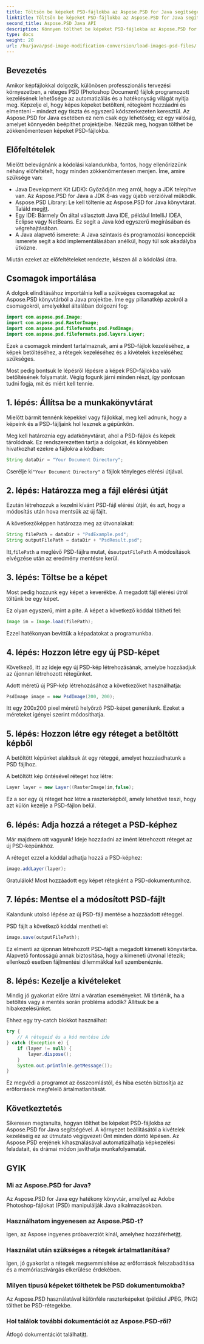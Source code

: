 ```yaml
---
title: Töltsön be képeket PSD-fájlokba az Aspose.PSD for Java segítségével
linktitle: Töltsön be képeket PSD-fájlokba az Aspose.PSD for Java segítségével
second_title: Aspose.PSD Java API
description: Könnyen tölthet be képeket PSD-fájlokba az Aspose.PSD for Java segítségével. Kövesse ezt a lépésenkénti útmutatót a képkezelési feladatok hatékony automatizálásához.
type: docs
weight: 20
url: /hu/java/psd-image-modification-conversion/load-images-psd-files/
---
```

## Bevezetés

Amikor képfájlokkal dolgozik, különösen professzionális tervezési környezetben, a réteges PSD (Photoshop Document) fájlok programozott kezelésének lehetősége az automatizálás és a hatékonyság világát nyitja meg. Képzelje el, hogy képes képeket betölteni, rétegként hozzáadni és elmenteni – mindezt egy tiszta és egyszerű kódszerkezeten keresztül. Az Aspose.PSD for Java esetében ez nem csak egy lehetőség; ez egy valóság, amelyet könnyedén beépíthet projektjeibe. Nézzük meg, hogyan tölthet be zökkenőmentesen képeket PSD-fájlokba.

## Előfeltételek

Mielőtt belevágnánk a kódolási kalandunkba, fontos, hogy ellenőrizzünk néhány előfeltételt, hogy minden zökkenőmentesen menjen. Íme, amire szüksége van:

- Java Development Kit (JDK): Győződjön meg arról, hogy a JDK telepítve van. Az Aspose.PSD for Java a JDK 8-as vagy újabb verzióival működik.
-  Aspose.PSD Library: Le kell töltenie az Aspose.PSD for Java könyvtárat. Találd meg[itt](https://releases.aspose.com/psd/java/).
- Egy IDE: Bármely Ön által választott Java IDE, például IntelliJ IDEA, Eclipse vagy NetBeans. Ez segít a Java kód egyszerű megírásában és végrehajtásában.
- A Java alapvető ismerete: A Java szintaxis és programozási koncepciók ismerete segít a kód implementálásában anélkül, hogy túl sok akadályba ütközne.

Miután ezeket az előfeltételeket rendezte, készen áll a kódolási útra.

## Csomagok importálása

A dolgok elindításához importálnia kell a szükséges csomagokat az Aspose.PSD könyvtárból a Java projektbe. Íme egy pillanatkép azokról a csomagokról, amelyekkel általában dolgozni fog:

```java
import com.aspose.psd.Image;
import com.aspose.psd.RasterImage;
import com.aspose.psd.fileformats.psd.PsdImage;
import com.aspose.psd.fileformats.psd.layers.Layer;
```

Ezek a csomagok mindent tartalmaznak, ami a PSD-fájlok kezeléséhez, a képek betöltéséhez, a rétegek kezeléséhez és a kivételek kezeléséhez szükséges.

Most pedig bontsuk le lépésről lépésre a képek PSD-fájlokba való betöltésének folyamatát. Végig fogunk járni minden részt, így pontosan tudni fogja, mit és miért kell tennie.

## 1. lépés: Állítsa be a munkakönyvtárat

Mielőtt bármit tennénk képekkel vagy fájlokkal, meg kell adnunk, hogy a képeink és a PSD-fájljaink hol lesznek a gépünkön.

Meg kell határoznia egy adatkönyvtárat, ahol a PSD-fájlok és képek tárolódnak. Ez rendszerezetten tartja a dolgokat, és könnyebben hivatkozhat ezekre a fájlokra a kódban:

```java
String dataDir = "Your Document Directory";
```

 Cserélje ki`"Your Document Directory"` a fájlok tényleges elérési útjával. 

## 2. lépés: Határozza meg a fájl elérési útját

Ezután létrehozzuk a kezelni kívánt PSD-fájl elérési útját, és azt, hogy a módosítás után hova mentsük az új fájlt.

A következőképpen határozza meg az útvonalakat:

```java
String filePath = dataDir + "PsdExample.psd";
String outputFilePath = dataDir + "PsdResult.psd";
```

 Itt,`filePath` a meglévő PSD-fájlra mutat, és`outputFilePath` A módosítások elvégzése után az eredmény mentésre kerül.

## 3. lépés: Töltse be a képet

Most pedig hozzunk egy képet a keverékbe. A megadott fájl elérési útról töltünk be egy képet.

Ez olyan egyszerű, mint a pite. A képet a következő kóddal töltheti fel:

```java
Image im = Image.load(filePath);
```

Ezzel hatékonyan bevittük a képadatokat a programunkba. 

## 4. lépés: Hozzon létre egy új PSD-képet

Következő, itt az ideje egy új PSD-kép létrehozásának, amelybe hozzáadjuk az újonnan létrehozott rétegünket.

Adott méretű új PSP-kép létrehozásához a következőket használhatja:

```java
PsdImage image = new PsdImage(200, 200);
```

Itt egy 200x200 pixel méretű helyőrző PSD-képet generálunk. Ezeket a méreteket igényei szerint módosíthatja.

## 5. lépés: Hozzon létre egy réteget a betöltött képből

A betöltött képünket alakítsuk át egy réteggé, amelyet hozzáadhatunk a PSD fájlhoz.

A betöltött kép öntésével réteget hoz létre:

```java
Layer layer = new Layer((RasterImage)im,false);
```

Ez a sor egy új réteget hoz létre a raszterképből, amely lehetővé teszi, hogy azt külön kezelje a PSD-fájlon belül.

## 6. lépés: Adja hozzá a réteget a PSD-képhez

Már majdnem ott vagyunk! Ideje hozzáadni az imént létrehozott réteget az új PSD-képünkhöz.

A réteget ezzel a kóddal adhatja hozzá a PSD-képhez:

```java
image.addLayer(layer);
```

Gratulálok! Most hozzáadott egy képet rétegként a PSD-dokumentumhoz.

## 7. lépés: Mentse el a módosított PSD-fájlt

Kalandunk utolsó lépése az új PSD-fájl mentése a hozzáadott réteggel.

PSD fájlt a következő kóddal mentheti el:

```java
image.save(outputFilePath);
```

Ez elmenti az újonnan létrehozott PSD-fájlt a megadott kimeneti könyvtárba. Alapvető fontosságú annak biztosítása, hogy a kimeneti útvonal létezik; ellenkező esetben fájlmentési dilemmákkal kell szembenéznie.

## 8. lépés: Kezelje a kivételeket

Mindig jó gyakorlat előre látni a váratlan eseményeket. Mi történik, ha a betöltés vagy a mentés során probléma adódik? Állítsuk be a hibakezelésünket.

Ehhez egy try-catch blokkot használhat:

```java
try {
    // A rétegeid és a kód mentése ide
} catch (Exception e) {
    if (layer != null) {
        layer.dispose();
    }
    System.out.println(e.getMessage());
}
```

Ez megvédi a programot az összeomlástól, és hiba esetén biztosítja az erőforrások megfelelő ártalmatlanítását.

## Következtetés

Sikeresen megtanulta, hogyan tölthet be képeket PSD-fájlokba az Aspose.PSD for Java segítségével. A környezet beállításától a kivételek kezeléséig ez az útmutató végigvezeti Önt minden döntő lépésen. Az Aspose.PSD erejének kihasználásával automatizálhatja képkezelési feladatait, és drámai módon javíthatja munkafolyamatát.


## GYIK

### Mi az Aspose.PSD for Java?

Az Aspose.PSD for Java egy hatékony könyvtár, amellyel az Adobe Photoshop-fájlokat (PSD) manipulálják Java alkalmazásokban.

### Használhatom ingyenesen az Aspose.PSD-t?

 Igen, az Aspose ingyenes próbaverziót kínál, amelyhez hozzáférhet[itt](https://releases.aspose.com/).

### Használat után szükséges a rétegek ártalmatlanítása?

Igen, jó gyakorlat a rétegek megsemmisítése az erőforrások felszabadítása és a memóriaszivárgás elkerülése érdekében.

### Milyen típusú képeket tölthetek be PSD dokumentumokba?

Az Aspose.PSD használatával különféle raszterképeket (például JPEG, PNG) tölthet be PSD-rétegekbe.

### Hol találok további dokumentációt az Aspose.PSD-ről?

 Átfogó dokumentációt találhat[itt](https://reference.aspose.com/psd/java/).